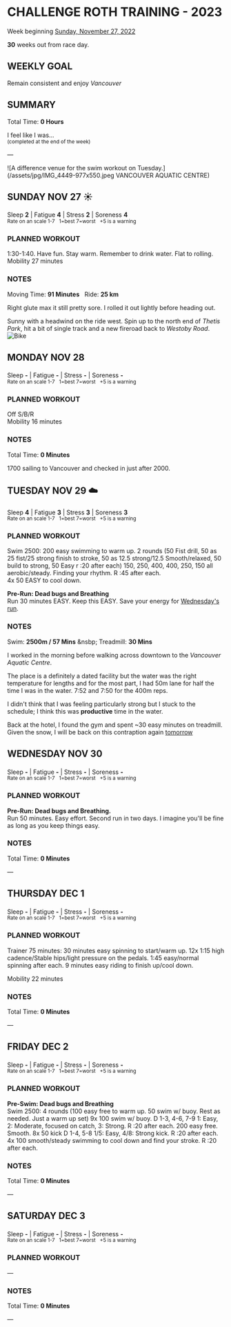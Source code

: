 # CHALLENGE ROTH TRAINING - 2023
Week beginning [Sunday, November 27, 2022](javascript:flick('sun');)

**30** weeks out from race day.

## WEEKLY GOAL
Remain consistent and enjoy _Vancouver_

## SUMMARY
Total Time: **0 Hours**

I feel like I was...
<br /><sup>(completed at the end of the week)</sup>

&mdash;

![A difference venue for the swim workout on Tuesday.](/assets/jpg/IMG_4449-977x550.jpeg VANCOUVER AQUATIC CENTRE)

## SUNDAY NOV 27 ☀️
Sleep **2** | Fatigue **4** | Stress **2** | Soreness **4**
<sup><br />Rate on an scale 1-7 &nbsp; 1=best 7=worst &nbsp; +5 is a warning</sup>

### PLANNED WORKOUT
1:30-1:40. Have fun. Stay warm. Remember to drink water. Flat to rolling.  
Mobility 27 minutes

### NOTES
Moving Time: **91 Minutes**  &nbsp; Ride: **25 km**

Right glute max it still pretty sore. I rolled it out lightly before heading out.

Sunny with a headwind on the ride west.
Spin up to the north end of _Thetis Park_, hit a bit of single track and a new fireroad back to _Westoby Road_.
![Bike](/assets/jpg/20221127.jpeg)

<!---->
## MONDAY NOV 28
Sleep **-** | Fatigue **-** | Stress **-** | Soreness **-**
<sup><br />Rate on an scale 1-7 &nbsp; 1=best 7=worst &nbsp; +5 is a warning</sup>

### PLANNED WORKOUT
Off S/B/R  
Mobility 16 minutes

### NOTES
Total Time: **0 Minutes**

1700 sailing to Vancouver and checked in just after 2000.


<!---->
## TUESDAY NOV 29 ☁️
Sleep **4** | Fatigue **3** | Stress **3** | Soreness **3**
<sup><br />Rate on an scale 1-7 &nbsp; 1=best 7=worst &nbsp; +5 is a warning</sup>

### PLANNED WORKOUT
Swim 2500: 
200 easy swimming to warm up. 
2 rounds (50 Fist drill, 50 as 25 fist/25 strong finish to stroke, 50 as 12.5 strong/12.5 Smooth/relaxed, 50 build to strong, 50 Easy r :20 after each) 
150, 250, 400, 400, 250, 150 all aerobic/steady. Finding your rhythm. R :45 after each.   
4x 50 EASY to cool down.

**Pre-Run: Dead bugs and Breathing**   
Run 30 minutes EASY. Keep this EASY. Save your energy for [Wednesday's run](javascript:flick('wed');).

### NOTES
Swim: **2500m / 57 Mins** &nsbp; Treadmill: **30 Mins**

I worked in the morning before walking across downtown to the _Vancouver Aquatic Centre_.

The place is a definitely a dated facility but the water was the right temperature for lengths and for the most part, I had 50m lane for half the time I was in the water.  7:52 and 7:50 for the 400m reps.

I didn't think that I was feeling particularly strong but I stuck to the schedule; I think this was **productive** time in the water.

Back at the hotel, I found the gym and spent ~30 easy minutes on treadmill.  Given the snow, I will be back on this contraption again [tomorrow](javascript:flick('wed');)

<!---->
## WEDNESDAY NOV 30
Sleep **-** | Fatigue **-** | Stress **-** | Soreness **-**
<sup><br />Rate on an scale 1-7 &nbsp; 1=best 7=worst &nbsp; +5 is a warning</sup>

### PLANNED WORKOUT
**Pre-Run: Dead bugs and Breathing.**   
Run 50 minutes. Easy effort. Second run in two days. I imagine you'll be fine as long as you keep things easy. 

### NOTES
Total Time: **0 Minutes**

&mdash;  

<!---->
## THURSDAY DEC 1
Sleep **-** | Fatigue **-** | Stress **-** | Soreness **-**
<sup><br />Rate on an scale 1-7 &nbsp; 1=best 7=worst &nbsp; +5 is a warning</sup>

### PLANNED WORKOUT
Trainer 75 minutes:
30 minutes easy spinning to start/warm up.
12x 1:15 high cadence/Stable hips/light pressure on the pedals. 1:45 easy/normal spinning after each.
9 minutes easy riding to finish up/cool down.

Mobility 22 minutes

### NOTES
Total Time: **0 Minutes**

&mdash;  

<!---->
## FRIDAY DEC 2
Sleep **-** | Fatigue **-** | Stress **-** | Soreness **-**
<sup><br />Rate on an scale 1-7 &nbsp; 1=best 7=worst &nbsp; +5 is a warning</sup>

### PLANNED WORKOUT
**Pre-Swim: Dead bugs and Breathing**    
Swim 2500: 
4 rounds (100 easy free to warm up. 50 swim w/ buoy. Rest as needed. Just a warm up set) 
9x 100 swim w/ buoy. D 1-3, 4-6, 7-9 1: Easy, 2: Moderate, focused on catch, 3: Strong. R :20 after each. 
200 easy free. Smooth. 
8x 50 kick D 1-4, 5-8 1/5: Easy, 4/8: Strong kick. R :20 after each. 
4x 100 smooth/steady swimming to cool down and find your stroke. R :20 after each.

### NOTES
Total Time: **0 Minutes**

&mdash;  

<!---->
## SATURDAY DEC 3
Sleep **-** | Fatigue **-** | Stress **-** | Soreness **-**
<sup><br />Rate on an scale 1-7 &nbsp; 1=best 7=worst &nbsp; +5 is a warning</sup>

### PLANNED WORKOUT
&mdash;  

### NOTES
Total Time: **0 Minutes**

&mdash;  

